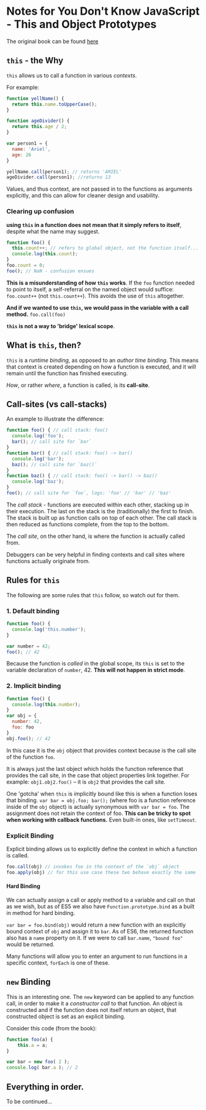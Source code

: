 # Notes for You Don't Know JavaScript - This and Object Prototypes

The original book can be found [here](https://github.com/arielbk/You-Dont-Know-JS/blob/master/this%20&%20object%20prototypes/README.md)

## `this` - the Why
`this` allows us to call a function in various *contexts*.

For example:
```javascript
function yellName() {
  return this.name.toUpperCase();
}

function ageDivider() {
  return this.age / 2;
}

var person1 = {
  name: 'Ariel',
  age: 26
}

yellName.call(person1); // returns 'ARIEL'
ageDivider.call(person1); //returns 13
```
Values, and thus context, are not passed in to the functions as arguments explicitly, and this can allow for cleaner design and usability.

### Clearing up confusion
**using `this` in a function does not mean that it simply refers to itself**, despite what the name may suggest.

```javascript
function foo() {
  this.count++; // refers to global object, not the function itself... :S
  console.log(this.count);
}
foo.count = 0;
foo(); // NaN - confusion ensues
```
**This is a misunderstanding of how `this` works**. If the `foo` function needed to point to itself, a self-referral on the named object would suffice: `foo.count++` (not `this.count++`). This avoids the use of `this` altogether.

**And if we wanted to use `this`, we would pass in the variable with a call method.** `foo.call(foo)`

**`this` is not a way to 'bridge' lexical scope**.

## What is `this`, then?
`this` is a *runtime binding*, as opposed to an *author time binding*. This means that context is created depending on how a function is executed, and it will remain until the function has finished executing.

*How*, or rather *where*, a function is called, is its **call-site**.

## Call-sites (vs call-stacks)
An example to illustrate the difference:
```javascript
function foo() { // call stack: foo()
  console.log('foo');
  bar(); // call site for `bar`
}
function bar() { // call stack: foo() -> bar()
  console.log('bar');
  baz(); // call site for `baz()`
}
function baz() { // call stack: foo() -> bar() -> baz()
  console.log('baz');
}
foo(); // call site for `foo`, logs: 'foo' // 'bar' // 'baz'
```
The *call stack* - functions are executed within each other, stacking up in their execution. The last on the stack is the (traditionally) the first to finish. The stack is built up as function calls on top of each other. The call stack is then reduced as functions complete, from the top to the bottom.

The *call site*, on the other hand, is where the function is actually called from.

Debuggers can be very helpful in finding contexts and call sites where functions actually originate from.

## Rules for `this`
The following are some rules that `this` follow, so watch out for them.

### 1. Default binding
```javascript
function foo() {
  console.log('this.number');
}

var number = 42;
foo(); // 42
```
Because the function is *called* in the global scope, its `this` is set to the variable declaration of `number`, 42. **This will not happen in strict mode**.

### 2. Implicit binding
```javascript
function foo() {
  console.log(this.number);
}
var obj = {
  number: 42,
  foo: foo
}
obj.foo(); // 42
```
In this case it is the `obj` object that provides context because is the call site of the function `foo`.

It is always just the last object which holds the function reference that provides the call site, in the case that object properties link together. For example: `obj1.obj2.foo()` – it is `obj2` that provides the call site.

One 'gotcha' when `this` is implicitly bound like this is when a function loses that binding. `var bar = obj.foo; bar();` (where foo is a function reference inside of the `obj` object) is actually synonymous with `var bar = foo`. The assignment does not retain the context of foo. **This can be tricky to spot when working with callback functions.** Even built-in ones, like `setTimeout`.

### Explicit Binding
Explicit binding allows us to explicitly define the context in which a function is called.
```javascript
foo.call(obj) // invokes foo in the context of the `obj` object
foo.apply(obj) // for this use case these two behave exactly the same
```

#### Hard Binding
We can actually assign a call or apply method to a variable and call on that as we wish, but as of ES5 we also have `Function.prototype.bind` as a built in method for hard binding.

`var bar = foo.bind(obj)` would return a new function with an explicitly bound context of `obj` and assign it to `bar`.
As of ES6, the returned function also has a `name` property on it. If we were to call `bar.name`, `"bound foo"` would be returned.

Many functions will allow you to enter an argument to run functions in a specific context, `forEach` is one of these.

## `new` Binding
This is an interesting one. The `new` keyword can be applied to any function call, in order to make it a *constructor call* to that function. An object is constructed and if the function does not itself return an object, that constructed object is set as an explicit binding.

Consider this code (from the book):
```javascript
function foo(a) {
	this.a = a;
}

var bar = new foo( 2 );
console.log( bar.a ); // 2
```

## Everything in order.
To be continued...